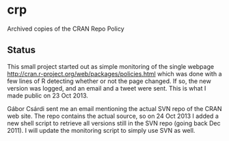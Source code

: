 crp
===

Archived copies of the CRAN Repo Policy

## Status

This small project started out as simple monitoring of the single webpage
http://cran.r-project.org/web/packages/policies.html which was done with 
a few lines of R detecting whether or not the page changed. If so, the new
version was logged, and an email and a tweet were sent.  This is what I made
public on 23 Oct 2013.

Gábor Csárdi sent me an email mentioning the actual SVN repo of the CRAN web
site. The repo contains the actual source, so on 24 Oct 2013 I added a new
shell script to retrieve all versions still in the SVN repo (going back Dec
2011). I will update the monitoring script to simply use SVN as well.
